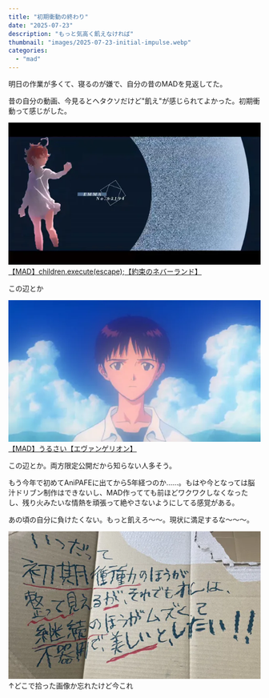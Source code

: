 ```yaml
---
title: "初期衝動の終わり"
date: "2025-07-23"
description: "もっと気高く飢えなければ"
thumbnail: "images/2025-07-23-initial-impulse.webp"
categories: 
  - "mad"
---
```


明日の作業が多くて、寝るのが嫌で、自分の昔のMADを見返してた。

昔の自分の動画、今見るとヘタクソだけど"飢え"が感じられてよかった。初期衝動って感じがした。

<!--more-->

![](../../images/2025-07-23-neverland.webp)
[【MAD】children.execute(escape);【約束のネバーランド】](https://youtu.be/LDRsr9RbVyQ?si=9jikVFMgJJgUZM0C)

この辺とか

![](../../images/2025-07-23-urusai.webp)
[【MAD】うるさい【エヴァンゲリオン】](https://youtu.be/qEP7-NBP8YE?si=qzQdW0AmFpkeNiqJ)

この辺とか。両方限定公開だから知らない人多そう。

もう今年で初めてAniPAFEに出てから5年経つのか……。もはや今となっては脳汁ドリブン制作はできないし、MAD作ってても前ほどワクワクしなくなったし、残り火みたいな情熱を頑張って絶やさないようにしてる感覚がある。

あの頃の自分に負けたくない。もっと飢えろ〜〜。現状に満足するな〜〜〜。

![](../../images/2025-07-23-initial-impulse.webp)
↑どこで拾った画像か忘れたけど今これ